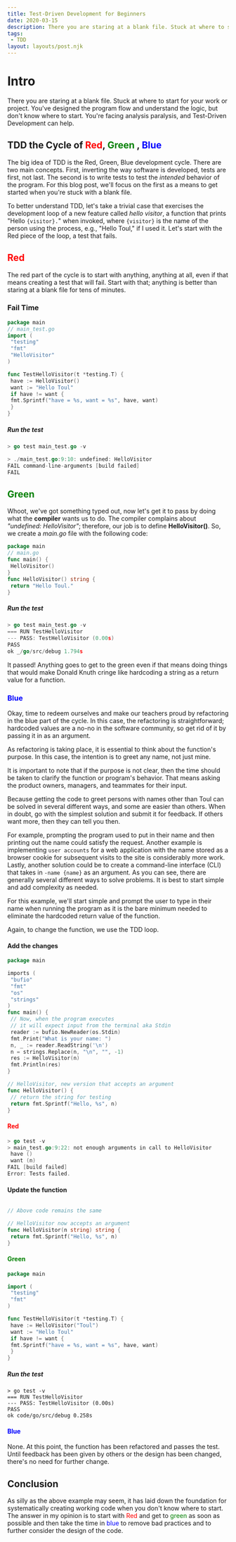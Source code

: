 ```yaml
---
title: Test-Driven Development for Beginners
date: 2020-03-15
description: There you are staring at a blank file. Stuck at where to start. Facing analysis paralysis. Test-Driven Development can help.
tags:
 - TDD
layout: layouts/post.njk
---
```



# Intro
<!-- Excerpt Start -->
There you are staring at a blank file. Stuck at where to start for your work or project. You've designed the program flow and understand the logic, but don't know where to start. You're facing analysis paralysis, and Test-Driven Development can help.
<!-- Excerpt End -->

## TDD the Cycle of <span style="color:red">Red</span>, <span style="color:green">Green </span>, <span style="color:blue">Blue</span> 

The big idea of TDD is the Red, Green, Blue development cycle. There are two main concepts. First, inverting the way software is developed, tests are first, not last. The second is to write tests to test the *intended* behavior of the program. For this blog post, we'll focus on the first as a means to get started when you're stuck with a blank file.

To better understand TDD, let's take a trivial case that exercises the development loop of a new feature called *hello visitor*, a function that prints "Hello `{visitor}.`" when invoked, where `{visitor}` is the name of the person using the process, e.g., "Hello Toul," if I used it. Let's start with the Red piece of the loop, a test that fails.


## <span style="color:red">Red</span>

The red part of the cycle is to start with anything, anything at all, even if that means creating a test that will fail. Start with that; anything is better than staring at a blank file for tens of minutes.

### Fail Time 

```go
package main
// main_test.go
import (
 "testing"
 "fmt"
 "HelloVisitor"
)

func TestHelloVisitor(t *testing.T) {
 have := HelloVisitor()
 want := "Hello Toul"
 if have != want {
 fmt.Sprintf("have = %s, want = %s", have, want)
 } 
}
```
##### Run the test

```go
> go test main_test.go -v 

> ./main_test.go:9:10: undefined: HelloVisitor
FAIL command-line-arguments [build failed]
FAIL
```
## <span style="color:green">Green </span>

Whoot, we've got something typed out, now let's get it to pass by doing what the **compiler** wants us to do. The compiler complains about *"undefined: HelloVisitor"*; therefore, our job is to define **HelloVisitor()**. So, we create a *main.go* file with the following code:

```go
package main 
// main.go
func main() {
 HelloVisitor()
}
func HelloVisitor() string {
 return "Hello Toul."
}
```

##### Run the test

```go
> go test main_test.go -v 
=== RUN TestHelloVisitor
--- PASS: TestHelloVisitor (0.00s)
PASS
ok _/go/src/debug 1.794s
```
It passed! Anything goes to get to the green even if that means doing things that would make Donald Knuth cringe like hardcoding a string as a return value for a function.

### <span style="color:blue">Blue</span>

Okay, time to redeem ourselves and make our teachers proud by refactoring in the blue part of the cycle. In this case, the refactoring is straightforward; hardcoded values are a no-no in the software community, so get rid of it by passing it in as an argument.

As refactoring is taking place, it is essential to think about the function's purpose. In this case, the intention is to greet any name, not just mine. 

It is important to note that if the purpose is not clear, then the time should be taken to clarify the function or program's behavior. That means asking the product owners, managers, and teammates for their input. 

Because getting the code to greet persons with names other than Toul can be solved in several different ways, and some are easier than others. When in doubt, go with the simplest solution and submit it for feedback. If others want more, then they can tell you then.

For example, prompting the program used to put in their name and then printing out the name could satisfy the request. Another example is implementing `user accounts` for a web application with the name stored as a browser cookie for subsequent visits to the site is considerably more work. Lastly, another solution could be to create a command-line interface (CLI) that takes in `-name {name}` as an argument. As you can see, there are generally several different ways to solve problems. It is best to start simple and add complexity as needed. 

For this example, we'll start simple and prompt the user to type in their name when running the program as it is the bare minimum needed to eliminate the hardcoded return value of the function.

Again, to change the function, we use the TDD loop.


#### Add the changes

```go
package main 

imports (
 "bufio"
 "fmt"
 "os"
 "strings"
)
func main() {
 // Now, when the program executes 
 // it will expect input from the terminal aka Stdin
 reader := bufio.NewReader(os.Stdin)
 fmt.Print("What is your name: ")
 n, _ := reader.ReadString('\n')
 n = strings.Replace(n, "\n", "", -1)
 res := HelloVisitor(n)
 fmt.Println(res)
}

// HelloVisitor, new version that accepts an argument
func HelloVisitor() {
 // return the string for testing
 return fmt.Sprintf("Hello, %s", n)
}
```

#### <span style="color:red">Red</span>

```go
> go test -v
> main_test.go:9:22: not enough arguments in call to HelloVisitor
 have ()
 want (n)
FAIL [build failed]
Error: Tests failed.
```

#### Update the function

```go 

// Above code remains the same

// HelloVisitor now accepts an argument
func HelloVisitor(n string) string {
 return fmt.Sprintf("Hello, %s", n)
}

```

#### <span style="color:green">Green </span>


```go
package main

import (
 "testing"
 "fmt"
)

func TestHelloVisitor(t *testing.T) {
 have := HelloVisitor("Toul")
 want := "Hello Toul"
 if have != want {
 fmt.Sprintf("have = %s, want = %s", have, want)
 }
}
```

##### Run the test

```
> go test -v 
=== RUN TestHelloVisitor
--- PASS: TestHelloVisitor (0.00s)
PASS
ok code/go/src/debug 0.258s
```

#### <span style="color:blue">Blue</span>

None. At this point, the function has been refactored and passes the test. Until feedback has been given by others or the design has been changed, there's no need for further change.

## Conclusion

As silly as the above example may seem, it has laid down the foundation for systematically creating working code when you don't know where to start. The answer in my opinion is to start with <span style="color:red">Red</span> and get to <span style="color:green">green</span> as soon as possible and then take the time in <span style="color:blue">blue</span> to remove bad practices and to further consider the design of the code.

